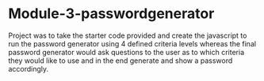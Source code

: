 # Module-3-passwordgenerator

Project was to take the starter code provided and create the javascript to run the password generator using 4 defined criteria levels whereas the final password generator would ask questions to the user as to which criteria they would like to use and in the end generate and show a password accordingly.
